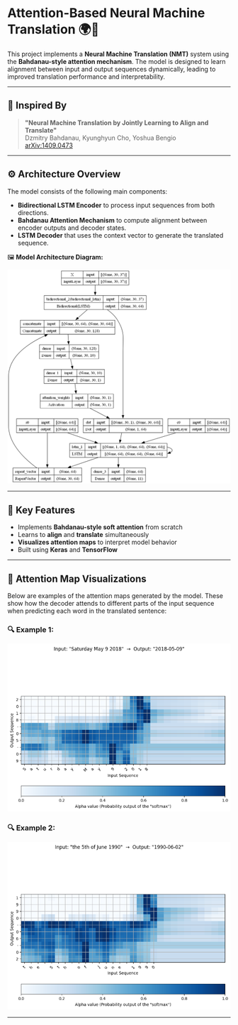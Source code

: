 # Attention-Based Neural Machine Translation 🌍🧠

This project implements a **Neural Machine Translation (NMT)** system using the **Bahdanau-style attention mechanism**. The model is designed to learn alignment between input and output sequences dynamically, leading to improved translation performance and interpretability.

---

## 📄 Inspired By

> **"Neural Machine Translation by Jointly Learning to Align and Translate"**  
> Dzmitry Bahdanau, Kyunghyun Cho, Yoshua Bengio  
> [arXiv:1409.0473](https://arxiv.org/abs/1409.0473)

---

## ⚙️ Architecture Overview

The model consists of the following main components:

- **Bidirectional LSTM Encoder** to process input sequences from both directions.
- **Bahdanau Attention Mechanism** to compute alignment between encoder outputs and decoder states.
- **LSTM Decoder** that uses the context vector to generate the translated sequence.

🖼️ **Model Architecture Diagram:**

<p align="center">
  <img src="https://github.com/Rydhi-Dadigamuwa/Attention-based-Machine-Translation/blob/main/model.png" alt="Model Architecture" width="600">
</p>

---

## 🧠 Key Features

- Implements **Bahdanau-style soft attention** from scratch
- Learns to **align** and **translate** simultaneously
- **Visualizes attention maps** to interpret model behavior
- Built using **Keras** and **TensorFlow**

---

## 📸 Attention Map Visualizations

Below are examples of the attention maps generated by the model. These show how the decoder attends to different parts of the input sequence when predicting each word in the translated sentence:

### 🔍 Example 1:
<p align="center">
  <img src="https://github.com/Rydhi-Dadigamuwa/Attention-based-Machine-Translation/blob/main/Attention_plot_example_1.png" alt="Attention Map Example 1" width="700">
</p>

### 🔍 Example 2:
<p align="center">
  <img src="https://github.com/Rydhi-Dadigamuwa/Attention-based-Machine-Translation/blob/main/Attention_plot_example_2.png" alt="Attention Map Example 2" width="700">
</p>

---
